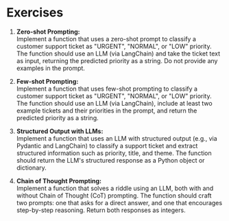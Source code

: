 # Exercises

1. **Zero-shot Prompting:**  
   Implement a function that uses a zero-shot prompt to classify a customer support ticket as "URGENT", "NORMAL", or "LOW" priority. The function should use an LLM (via LangChain) and take the ticket text as input, returning the predicted priority as a string. Do not provide any examples in the prompt.

2. **Few-shot Prompting:**  
   Implement a function that uses few-shot prompting to classify a customer support ticket as "URGENT", "NORMAL", or "LOW" priority. The function should use an LLM (via LangChain), include at least two example tickets and their priorities in the prompt, and return the predicted priority as a string.

3. **Structured Output with LLMs:**  
   Implement a function that uses an LLM with structured output (e.g., via Pydantic and LangChain) to classify a support ticket and extract structured information such as priority, title, and theme. The function should return the LLM's structured response as a Python object or dictionary.

4. **Chain of Thought Prompting:**  
   Implement a function that solves a riddle using an LLM, both with and without Chain of Thought (CoT) prompting. The function should craft two prompts: one that asks for a direct answer, and one that encourages step-by-step reasoning. Return both responses as integers.